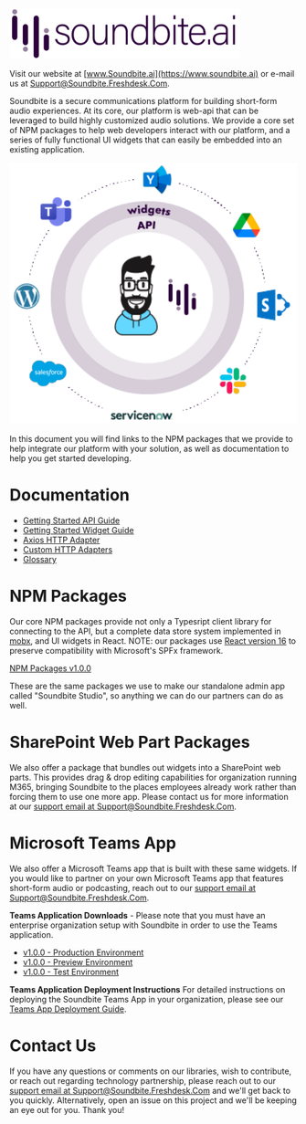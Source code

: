 ![Soundbite Logo](docs/images/logo-long.png)

Visit our website at [www.Soundbite.ai](https://www.soundbite.ai) or e-mail us at [Support@Soundbite.Freshdesk.Com](mailto:Support@Soundbite.Freshdesk.Com).

Soundbite is a secure communications platform for building short-form audio experiences. At its core, our platform is web-api that can be leveraged to build highly customized
audio solutions. We provide a core set of NPM packages to help web developers interact with our
platform, and a series of fully functional UI widgets that can easily be embedded into an existing
application.

![Tech Layers](docs/images/tech-layers.png)

In this document you will find links to the NPM packages that we provide to help integrate our 
platform with your solution, as well as documentation to help you get started developing.

# Documentation

- [Getting Started API Guide](docs/getting-started-api.md)
- [Getting Started Widget Guide](docs/getting-started-widgets.md)
- [Axios HTTP Adapter](docs/http-adapter-axios)
- [Custom HTTP Adapters](docs/http-adapter-custom)
- [Glossary](docs/glossary.md)

# NPM Packages
Our core NPM packages provide not only a Typesript client library for connecting to the API, but a complete data store system implemented in [mobx](https://mobx.js.org/README.html), and UI widgets in React. NOTE: our packages use [React version 16](https://reactjs.org/blog/2017/09/26/react-v16.0.html) to preserve compatibility with Microsoft's SPFx framework.

[NPM Packages v1.0.0](releases/npm/v1.0.0/notes.md)

These are the same packages we use to make our standalone admin app called "Soundbite Studio", so anything we can do our partners can do as well.

# SharePoint Web Part Packages
We also offer a package that bundles out widgets into a SharePoint web parts. This provides drag & drop editing capabilities for organization running M365, bringing Soundbite to the places employees already work rather than forcing them to use one more app. Please contact us for more information at our [support email at Support@Soundbite.Freshdesk.Com](mailto:Support@Soundbite.Freshdesk.Com).

# Microsoft Teams App
We also offer a Microsoft Teams app that is built with these same widgets. If you would like to partner on your own Microsoft Teams app that features short-form audio or podcasting, reach out to our [support email at Support@Soundbite.Freshdesk.Com](mailto:Support@Soundbite.Freshdesk.Com).

**Teams Application Downloads** - Please note that you must have an enterprise organization setup with Soundbite in order to use the Teams application.
- [v1.0.0 - Production Environment](https://github.com/Soundbite-ai/api/raw/main/releases/teamsApp/v1.0.0/Teams.App.usw.zip)
- [v1.0.0 - Preview Environment](https://github.com/Soundbite-ai/api/raw/main/releases/teamsApp/v1.0.0/Teams.App.preview.zip)
- [v1.0.0 - Test Environment](https://github.com/Soundbite-ai/api/raw/main/releases/teamsApp/v1.0.0/Teams.App.test.zip)

**Teams Application Deployment Instructions**
For detailed instructions on deploying the Soundbite Teams App in your organization, please see our [Teams App Deployment Guide](https://github.com/Soundbite-ai/api/raw/main/docs/teams/TeamsAppDeploymentGuide.pdf).

# Contact Us
If you have any questions or comments on our libraries, wish to contribute, or reach out regarding technology partnership, please reach out to our [support email at Support@Soundbite.Freshdesk.Com](mailto:Support@Soundbite.Freshdesk.Com) and we'll get back to you quickly. Alternatively, open an issue on this project and we'll be keeping an eye out for you. Thank you!

